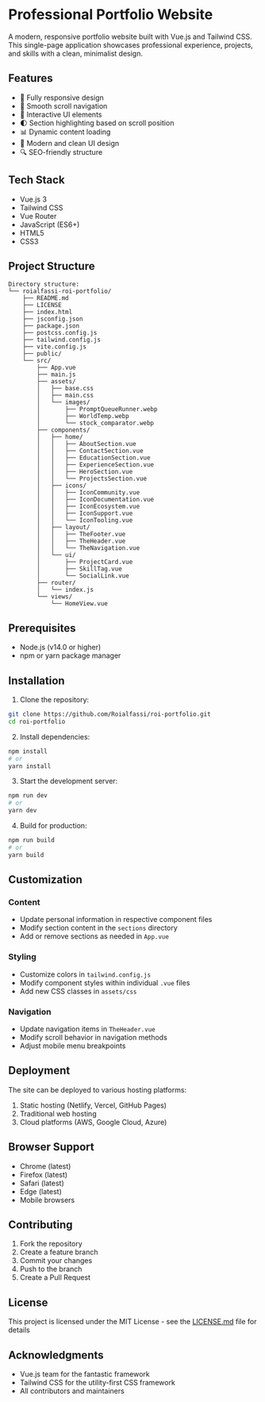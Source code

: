 # Professional Portfolio Website

A modern, responsive portfolio website built with Vue.js and Tailwind CSS. This single-page application showcases professional experience, projects, and skills with a clean, minimalist design.

## Features

- 📱 Fully responsive design
- 🎯 Smooth scroll navigation
- 💫 Interactive UI elements
- 🌓 Section highlighting based on scroll position
- 📊 Dynamic content loading
- 🎨 Modern and clean UI design
- 🔍 SEO-friendly structure

## Tech Stack

- Vue.js 3
- Tailwind CSS
- Vue Router
- JavaScript (ES6+)
- HTML5
- CSS3

## Project Structure

```
Directory structure:
└── roialfassi-roi-portfolio/
    ├── README.md
    ├── LICENSE
    ├── index.html
    ├── jsconfig.json
    ├── package.json
    ├── postcss.config.js
    ├── tailwind.config.js
    ├── vite.config.js
    ├── public/
    └── src/
        ├── App.vue
        ├── main.js
        ├── assets/
        │   ├── base.css
        │   ├── main.css
        │   └── images/
        │       ├── PromptQueueRunner.webp
        │       ├── WorldTemp.webp
        │       └── stock_comparator.webp
        ├── components/
        │   ├── home/
        │   │   ├── AboutSection.vue
        │   │   ├── ContactSection.vue
        │   │   ├── EducationSection.vue
        │   │   ├── ExperienceSection.vue
        │   │   ├── HeroSection.vue
        │   │   └── ProjectsSection.vue
        │   ├── icons/
        │   │   ├── IconCommunity.vue
        │   │   ├── IconDocumentation.vue
        │   │   ├── IconEcosystem.vue
        │   │   ├── IconSupport.vue
        │   │   └── IconTooling.vue
        │   ├── layout/
        │   │   ├── TheFooter.vue
        │   │   ├── TheHeader.vue
        │   │   └── TheNavigation.vue
        │   └── ui/
        │       ├── ProjectCard.vue
        │       ├── SkillTag.vue
        │       └── SocialLink.vue
        ├── router/
        │   └── index.js
        └── views/
            └── HomeView.vue

```

## Prerequisites

- Node.js (v14.0 or higher)
- npm or yarn package manager

## Installation

1. Clone the repository:
```bash
git clone https://github.com/Roialfassi/roi-portfolio.git
cd roi-portfolio
```

2. Install dependencies:
```bash
npm install
# or
yarn install
```

3. Start the development server:
```bash
npm run dev
# or
yarn dev
```

4. Build for production:
```bash
npm run build
# or
yarn build
```

## Customization

### Content
- Update personal information in respective component files
- Modify section content in the `sections` directory
- Add or remove sections as needed in `App.vue`

### Styling
- Customize colors in `tailwind.config.js`
- Modify component styles within individual `.vue` files
- Add new CSS classes in `assets/css`

### Navigation
- Update navigation items in `TheHeader.vue`
- Modify scroll behavior in navigation methods
- Adjust mobile menu breakpoints

## Deployment

The site can be deployed to various hosting platforms:

1. Static hosting (Netlify, Vercel, GitHub Pages)
2. Traditional web hosting
3. Cloud platforms (AWS, Google Cloud, Azure)

## Browser Support

- Chrome (latest)
- Firefox (latest)
- Safari (latest)
- Edge (latest)
- Mobile browsers

## Contributing

1. Fork the repository
2. Create a feature branch
3. Commit your changes
4. Push to the branch
5. Create a Pull Request

## License

This project is licensed under the MIT License - see the [LICENSE.md](LICENSE.md) file for details

## Acknowledgments

- Vue.js team for the fantastic framework
- Tailwind CSS for the utility-first CSS framework
- All contributors and maintainers

